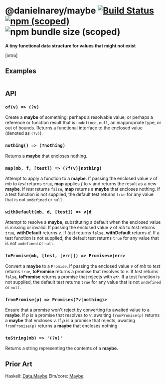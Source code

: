# @danielnarey/maybe [![Build Status](https://travis-ci.com/danielnarey/maybe.svg?branch=master)](https://travis-ci.com/danielnarey/maybe) [![npm (scoped)](https://img.shields.io/npm/v/@danielnarey/maybe)](https://www.npmjs.com/package/@danielnarey/maybe) ![npm bundle size (scoped)](https://img.shields.io/bundlephobia/min/@danielnarey/maybe)

**A tiny functional data structure for values that might not exist**

[intro]


## Examples

```js


```


## API

### `of(v) => (?v)`
Create a **maybe** of something: perhaps a resolvable value, or perhaps a 
reference or function result that is `undefined`, `null`, an inappropriate
type, or out of bounds. Returns a functional interface to the enclosed value 
(denoted as `(?v)`).


### `nothing() => (?nothing)`
Returns a **maybe** that encloses nothing.


### `map(mb, f, [test]) => (?f(v)|nothing)`
Attempt to apply a function to a **maybe**. If passing the enclosed value
*v* of *mb* to *test* returns `true`, **map** applies *f* to *v* and
returns the result as a new **maybe**. If *test* returns `false`, **map**
returns a **maybe** that encloses nothing. If a test function is not
supplied, the default test returns `true` for any value that is not
`undefined` or `null`.
 
 
### `withDefault(mb, d, [test]) => v|d`
Attempt to resolve a **maybe**, substituting a default when the enclosed
value is missing or invalid. If passing the enclosed value *v* of *mb*
to *test* returns `true`, **withDefault** returns *v*. If *test* returns
`false`, **withDefault** returns *d*. If a test function is not supplied,
the default test returns `true` for any value that is not `undefined` or
`null`.


### `toPromise(mb, [test, [err]]) => Promise<v|err>`
Convert a **maybe** to a `Promise`. If passing the enclosed value *v* of
*mb* to *test* returns `true`, **toPromise** returns a promise that
resolves to *v*. If *test* returns `false`, **toPromise** returns a promise
that rejects with *err*. If a test function is not supplied, the default
test returns `true` for any value that is not `undefined` or `null`.
 
 
### `fromPromise(p) => Promise<(?v|nothing)>`
Ensure that a promise won't reject by converting its awaited value to a
**maybe**. If *p* is a promise that resolves to *v*, awaiting
`fromPromise(p)` returns a **maybe** that encloses *v*. If *p* is a promise
that rejects, awaiting `fromPromise(p)` returns a **maybe** that encloses
nothing.
 
 
### `toString(mb) => '(?v)'`
Returns a string representing the contents of a **maybe**.


## Prior Art
Haskell: [Data.Maybe](https://hackage.haskell.org/package/base-4.12.0.0/docs/Data-Maybe.html)
Elm/core: [Maybe](https://package.elm-lang.org/packages/elm/core/latest/Maybe)
